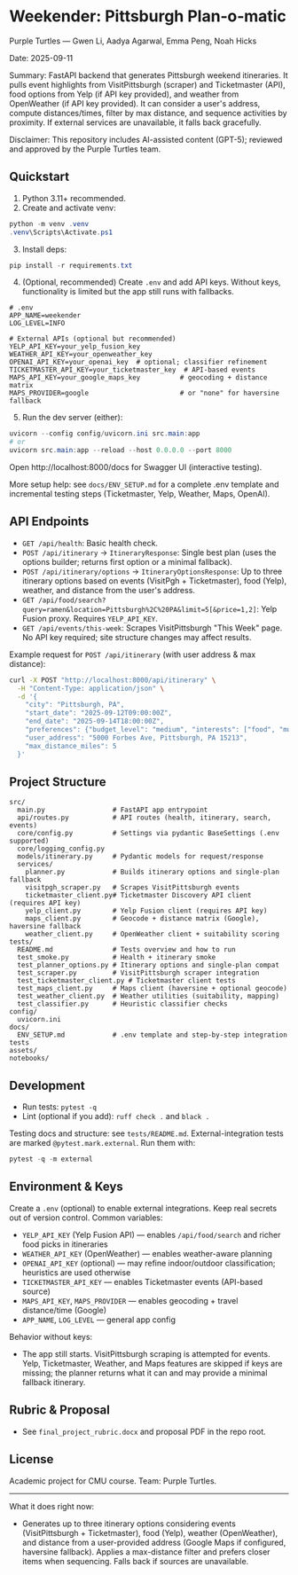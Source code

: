# Weekender: Pittsburgh Plan‑o‑matic

Purple Turtles — Gwen Li, Aadya Agarwal, Emma Peng, Noah Hicks

Date: 2025-09-11

Summary: FastAPI backend that generates Pittsburgh weekend itineraries. It pulls event highlights from VisitPittsburgh (scraper) and Ticketmaster (API), food options from Yelp (if API key provided), and weather from OpenWeather (if API key provided). It can consider a user's address, compute distances/times, filter by max distance, and sequence activities by proximity. If external services are unavailable, it falls back gracefully.

Disclaimer: This repository includes AI-assisted content (GPT-5); reviewed and approved by the Purple Turtles team.

## Quickstart

1) Python 3.11+ recommended.
2) Create and activate venv:
```powershell
python -m venv .venv
.venv\Scripts\Activate.ps1
```
3) Install deps:
```powershell
pip install -r requirements.txt
```
4) (Optional, recommended) Create `.env` and add API keys. Without keys, functionality is limited but the app still runs with fallbacks.
```env
# .env
APP_NAME=weekender
LOG_LEVEL=INFO

# External APIs (optional but recommended)
YELP_API_KEY=your_yelp_fusion_key
WEATHER_API_KEY=your_openweather_key
OPENAI_API_KEY=your_openai_key  # optional; classifier refinement
TICKETMASTER_API_KEY=your_ticketmaster_key  # API-based events
MAPS_API_KEY=your_google_maps_key          # geocoding + distance matrix
MAPS_PROVIDER=google                       # or "none" for haversine fallback
```
5) Run the dev server (either):
```powershell
uvicorn --config config/uvicorn.ini src.main:app
# or
uvicorn src.main:app --reload --host 0.0.0.0 --port 8000
```

Open http://localhost:8000/docs for Swagger UI (interactive testing).

More setup help: see `docs/ENV_SETUP.md` for a complete .env template and incremental testing steps (Ticketmaster, Yelp, Weather, Maps, OpenAI).

## API Endpoints

- `GET /api/health`: Basic health check.
- `POST /api/itinerary` → `ItineraryResponse`: Single best plan (uses the options builder; returns first option or a minimal fallback).
- `POST /api/itinerary/options` → `ItineraryOptionsResponse`: Up to three itinerary options based on events (VisitPgh + Ticketmaster), food (Yelp), weather, and distance from the user's address.
- `GET /api/food/search?query=ramen&location=Pittsburgh%2C%20PA&limit=5[&price=1,2]`: Yelp Fusion proxy. Requires `YELP_API_KEY`.
- `GET /api/events/this-week`: Scrapes VisitPittsburgh "This Week" page. No API key required; site structure changes may affect results.

Example request for `POST /api/itinerary` (with user address & max distance):
```bash
curl -X POST "http://localhost:8000/api/itinerary" \
  -H "Content-Type: application/json" \
  -d '{
    "city": "Pittsburgh, PA",
    "start_date": "2025-09-12T09:00:00Z",
    "end_date": "2025-09-14T18:00:00Z",
    "preferences": {"budget_level": "medium", "interests": ["food", "museums"], "mobility": "walk", "environment": "either"},
    "user_address": "5000 Forbes Ave, Pittsburgh, PA 15213",
    "max_distance_miles": 5
  }'
```

## Project Structure

```
src/
  main.py                 # FastAPI app entrypoint
  api/routes.py           # API routes (health, itinerary, search, events)
  core/config.py          # Settings via pydantic BaseSettings (.env supported)
  core/logging_config.py
  models/itinerary.py     # Pydantic models for request/response
  services/
    planner.py            # Builds itinerary options and single-plan fallback
    visitpgh_scraper.py   # Scrapes VisitPittsburgh events
    ticketmaster_client.py# Ticketmaster Discovery API client (requires API key)
    yelp_client.py        # Yelp Fusion client (requires API key)
    maps_client.py        # Geocode + distance matrix (Google), haversine fallback
    weather_client.py     # OpenWeather client + suitability scoring
tests/
  README.md               # Tests overview and how to run
  test_smoke.py           # Health + itinerary smoke
  test_planner_options.py # Itinerary options and single-plan compat
  test_scraper.py         # VisitPittsburgh scraper integration
  test_ticketmaster_client.py # Ticketmaster client tests
  test_maps_client.py     # Maps client (haversine + optional geocode)
  test_weather_client.py  # Weather utilities (suitability, mapping)
  test_classifier.py      # Heuristic classifier checks
config/
  uvicorn.ini
docs/
  ENV_SETUP.md            # .env template and step-by-step integration tests
assets/
notebooks/
```

## Development

- Run tests: `pytest -q`
- Lint (optional if you add): `ruff check .` and `black .`

Testing docs and structure: see `tests/README.md`. External-integration tests are marked `@pytest.mark.external`. Run them with:
```powershell
pytest -q -m external
```

## Environment & Keys

Create a `.env` (optional) to enable external integrations. Keep real secrets out of version control. Common variables:
- `YELP_API_KEY` (Yelp Fusion API) — enables `/api/food/search` and richer food picks in itineraries
- `WEATHER_API_KEY` (OpenWeather) — enables weather-aware planning
- `OPENAI_API_KEY` (optional) — may refine indoor/outdoor classification; heuristics are used otherwise
- `TICKETMASTER_API_KEY` — enables Ticketmaster events (API-based source)
- `MAPS_API_KEY`, `MAPS_PROVIDER` — enables geocoding + travel distance/time (Google)
- `APP_NAME`, `LOG_LEVEL` — general app config

Behavior without keys:
- The app still starts. VisitPittsburgh scraping is attempted for events. Yelp, Ticketmaster, Weather, and Maps features are skipped if keys are missing; the planner returns what it can and may provide a minimal fallback itinerary.

## Rubric & Proposal

- See `final_project_rubric.docx` and proposal PDF in the repo root.

## License

Academic project for CMU course. Team: Purple Turtles.

---

What it does right now:
- Generates up to three itinerary options considering events (VisitPittsburgh + Ticketmaster), food (Yelp), weather (OpenWeather), and distance from a user-provided address (Google Maps if configured, haversine fallback). Applies a max-distance filter and prefers closer items when sequencing. Falls back if sources are unavailable.


